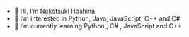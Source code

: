 - 👋 Hi, I’m Nekotsuki Hoshina
- 👀 I’m interested in Python, Java, JavaScript, C++ and C#
- 🌱 I’m currently learning Python , C# , JavaScript and C++

<!---
Hoshina123/Hoshina123 is a ✨ special ✨ repository because its `README.md` (this file) appears on your GitHub profile.
You can click the Preview link to take a look at your changes.
--->
